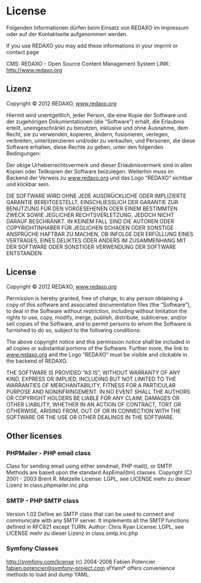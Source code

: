 License
=======

Folgenden Informationen dürfen beim Einsatz von REDAXO im Impressum oder auf
der Kontaktseite aufgenommen werden.

If you use REDAXO you may add these informations in your imprint or contact page

CMS: REDAXO - Open Source Content Management System
LINK: http://www.redaxo.org


Lizenz
------

Copyright © 2012 REDAXO, www.redaxo.org

Hiermit wird unentgeltlich, jeder Person, die eine Kopie der Software und der zugehörigen Dokumentationen (die “Software”) erhält, die Erlaubnis erteilt, uneingeschränkt zu benutzen, inklusive und ohne Ausnahme, dem Recht, sie zu verwenden, kopieren, ändern, fusionieren, verlegen, verbreiten, unterlizenzieren und/oder zu verkaufen, und Personen, die diese Software erhalten, diese Rechte zu geben, unter den folgenden Bedingungen:

Der obige Urheberrechtsvermerk und dieser Erlaubnisvermerk sind in allen Kopien oder Teilkopien der Software beizulegen. Weiterhin muss im Backend der Verweis zu www.redaxo.org und das Logo “REDAXO” sichtbar und klickbar sein.

DIE SOFTWARE WIRD OHNE JEDE AUSDRÜCKLICHE ODER IMPLIZIERTE GARANTIE BEREITGESTELLT, EINSCHLIESSLICH DER GARANTIE ZUR BENUTZUNG FÜR DEN VORGESEHENEN ODER EINEM BESTIMMTEN ZWECK SOWIE JEGLICHER RECHTSVERLETZUNG, JEDOCH NICHT DARAUF BESCHRÄNKT. IN KEINEM FALL SIND DIE AUTOREN ODER COPYRIGHTINHABER FÜR JEGLICHEN SCHADEN ODER SONSTIGE ANSPRÜCHE HAFTBAR ZU MACHEN, OB INFOLGE DER ERFÜLLUNG EINES VERTRAGES, EINES DELIKTES ODER ANDERS IM ZUSAMMENHANG MIT DER SOFTWARE ODER SONSTIGER VERWENDUNG DER SOFTWARE ENTSTANDEN.


License
-------

Copyright © 2012 REDAXO, www.redaxo.org

Permission is hereby granted, free of charge, to any person obtaining a copy of this software and associated documentation files (the “Software”), to deal in the Software without restriction, including without limitation the rights to use, copy, modify, merge, publish, distribute, sublicense, and/or sell copies of the Software, and to permit persons to whom the Software is furnished to do so, subject to the following conditions:

The above copyright notice and this permission notice shall be included in all copies or substantial portions of the Software. Further more, the link to www.redaxo.org and the Logo “REDAXO” must be visible and clickable in the backend of REDAXO.

THE SOFTWARE IS PROVIDED “AS IS”, WITHOUT WARRANTY OF ANY KIND, EXPRESS OR IMPLIED, INCLUDING BUT NOT LIMITED TO THE WARRANTIES OF MERCHANTABILITY, FITNESS FOR A PARTICULAR PURPOSE AND NONINFRINGEMENT. IN NO EVENT SHALL THE AUTHORS OR COPYRIGHT HOLDERS BE LIABLE FOR ANY CLAIM, DAMAGES OR OTHER LIABILITY, WHETHER IN AN ACTION OF CONTRACT, TORT OR OTHERWISE, ARISING FROM, OUT OF OR IN CONNECTION WITH THE SOFTWARE OR THE USE OR OTHER DEALINGS IN THE SOFTWARE.



Other licenses
--------------


### PHPMailer - PHP email class
Class for sending email using either
sendmail, PHP mail(), or SMTP.  Methods are
based upon the standard AspEmail(tm) classes.
Copyright (C) 2001 - 2003  Brent R. Matzelle
License: LGPL, see LICENSE
mehr zu dieser Lizenz in class.phpmailer.inc.php


### SMTP - PHP SMTP class
Version 1.02
Define an SMTP class that can be used to connect
and communicate with any SMTP server. It implements
all the SMTP functions defined in RFC821 except TURN.
Author: Chris Ryan
License: LGPL, see LICENSE
mehr zu dieser Lizenz in class.smtp.inc.php


### Symfony Classes
http://symfony.com/license
(c) 2004-2006 Fabien Potencier <fabien.potencier@symfony-project.com>
sfYaml* offers convenience methods to load and dump YAML.
